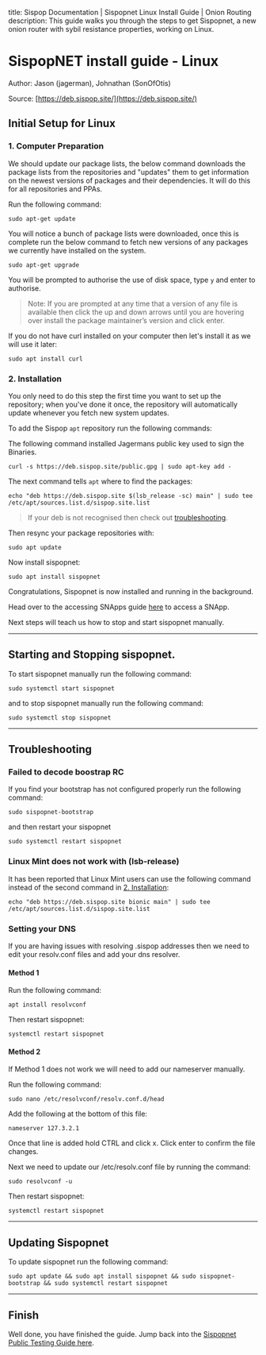 title: Sispop Documentation | Sispopnet Linux Install Guide | Onion Routing
description: This guide walks you through the steps to get Sispopnet, a new onion router with sybil resistance properties, working on Linux.

# SispopNET install guide - Linux
Author: Jason (jagerman), Johnathan (SonOfOtis)

Source: [https://deb.sispop.site/](https://deb.sispop.site/)

## Initial Setup for Linux

### 1. Computer Preparation
We should update our package lists, the below command downloads the package lists from the repositories and "updates" them to get information on the newest versions of packages and their dependencies. It will do this for all repositories and PPAs.

Run the following command:

```
sudo apt-get update
```

You will notice a bunch of package lists were downloaded, once this is complete run the below command to fetch new versions of any packages we currently have installed on the system.

```
sudo apt-get upgrade
```

You will be prompted to authorise the use of disk space, type `y` and enter to authorise.

> Note: If you are prompted at any time that a version of any file is available then click the up and down arrows until you are hovering over install the package maintainer’s version and click enter.

If you do not have curl installed on your computer then let's install it as we will use it later:

```
sudo apt install curl
```

### 2. Installation

You only need to do this step the first time you want to set up the repository; when you've done it once, the repository will automatically update whenever you fetch new system updates.

To add the Sispop `apt` repository run the following commands:

The following command installed Jagermans public key used to sign the Binaries.

```
curl -s https://deb.sispop.site/public.gpg | sudo apt-key add -
```

The next command tells `apt` where to find the packages:

```
echo "deb https://deb.sispop.site $(lsb_release -sc) main" | sudo tee /etc/apt/sources.list.d/sispop.site.list
```

> If your deb is not recognised then check out [troubleshooting](#troubleshooting).

Then resync your package repositories with:

```
sudo apt update
```
Now install sispopnet:

```
sudo apt install sispopnet
```

Congratulations, Sispopnet is now installed and running in the background. 

Head over to the accessing SNApps guide [here](../PublicTestingGuide/#2-accessing-snapps) to access a SNApp.

Next steps will teach us how to stop and start sispopnet manually.

--- 

## Starting and Stopping sispopnet.

To start sispopnet manually run the following command:

```
sudo systemctl start sispopnet
```

and to stop sispopnet manually run the following command:

```
sudo systemctl stop sispopnet
```

---

## Troubleshooting

### Failed to decode boostrap RC

If you find your bootstrap has not configured properly run the following command:
```
sudo sispopnet-bootstrap
```

and then restart your sispopnet

```
sudo systemctl restart sispopnet
```


### Linux Mint does not work with (lsb-release)

It has been reported that Linux Mint users can use the following command instead of the second command in [2. Installation](#2-installation):

```
echo "deb https://deb.sispop.site bionic main" | sudo tee /etc/apt/sources.list.d/sispop.site.list
```

### Setting your DNS 

If you are having issues with resolving .sispop addresses then we need to edit your resolv.conf files and add your dns resolver.

#### Method 1

Run the following command:
```
apt install resolvconf
```

Then restart sispopnet:

```
systemctl restart sispopnet
```

#### Method 2
If Method 1 does not work we will need to add our nameserver manually.

Run the following command: 

```
sudo nano /etc/resolvconf/resolv.conf.d/head
```

Add the following at the bottom of this file:

```
nameserver 127.3.2.1
```

Once that line is added hold CTRL and click x. 
Click enter to confirm the file changes.

Next we need to update our /etc/resolv.conf file by running the command:

```
sudo resolvconf -u
```

Then restart sispopnet:

```
systemctl restart sispopnet
```

--- 

## Updating Sispopnet


To update sispopnet run the following command:

```
sudo apt update && sudo apt install sispopnet && sudo sispopnet-bootstrap && sudo systemctl restart sispopnet
```

---


## Finish

Well done, you have finished the guide. Jump back into the [Sispopnet Public Testing Guide here](../PublicTestingGuide/#2-accessing-snapps).



